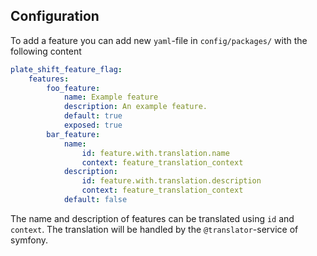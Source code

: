 
## Configuration

To add a feature you can add new `yaml`-file in `config/packages/` with the following content

```yaml
plate_shift_feature_flag:
    features:
        foo_feature:
            name: Example feature
            description: An example feature.
            default: true
            exposed: true
        bar_feature:
            name:
                id: feature.with.translation.name
                context: feature_translation_context
            description:
                id: feature.with.translation.description
                context: feature_translation_context
            default: false
```

The name and description of features can be translated using `id` and `context`. The translation will be handled by the
`@translator`-service of symfony.
